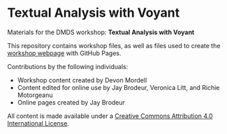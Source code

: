 # Textual Analysis with Voyant
Materials for the DMDS workshop: **Textual Analysis with Voyant**  

This repository contains workshop files, as well as files used to create the [workshop webpage](https://scds.github.io/intro-voyant/) with GitHub Pages. 

Contributions by the following individuals: 
- Workshop content created by Devon Mordell
- Content edited for online use by Jay Brodeur, Veronica Litt, and Richie Motorgeanu
- Online pages created by Jay Brodeur

All content is made available under a [Creative Commons Attribution 4.0 International License](https://creativecommons.org/licenses/by/4.0/).
